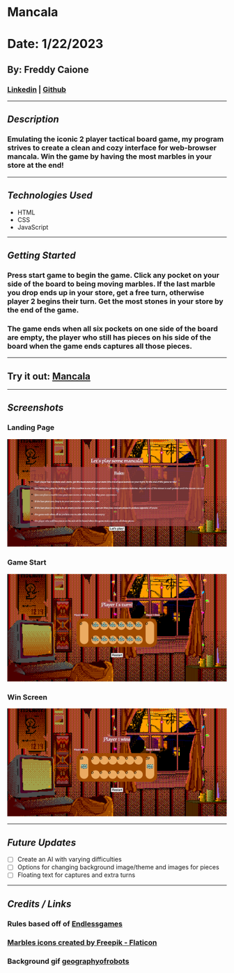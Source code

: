 # Mancala
# Date: 1/22/2023
## By: Freddy Caione
### [Linkedin](https://www.linkedin.com/in/frederick-caione-b699821b9/) | [Github](https://github.com/fcaione)

***

## ***Description***
### Emulating the iconic 2 player tactical board game, my program strives to create a clean and cozy interface for web-browser mancala. Win the game by having the most marbles in your store at the end!

***

## ***Technologies Used*** 
* HTML
* CSS
* JavaScript

***

## ***Getting Started***
### Press start game to begin the game. Click any pocket on your side of the board to being moving marbles. If the last marble you drop ends up in your store, get a free turn, otherwise player 2 begins their turn. Get the most stones in your store by the end of the game.
### The game ends when all six pockets on one side of the board are empty, the player who still has pieces on his side of the board when the game ends captures all those pieces.

***

## Try it out: [Mancala](cozy-mancala.surge.sh)

***

## ***Screenshots***
### Landing Page
![Landing Page](./images/landingpage.png)
### Game Start
![Game Start](./images/gamestart.png)
### Win Screen
![Win Screen](./images/gamewin.png)


***
## ***Future Updates***
- [ ] Create an AI with varying difficulties
- [ ] Options for changing background image/theme and images for pieces
- [ ] Floating text for captures and extra turns 

***

## ***Credits / Links***

### **Rules based off of** [Endlessgames](https://endlessgames.com/wp-content/uploads/Mancala_Instructions.pdf)
### <a href="https://www.flaticon.com/free-icons/marbles" title="marbles icons">Marbles icons created by Freepik - Flaticon</a>
### **Background gif** [geographyofrobots](https://pin.it/1xcknFl)